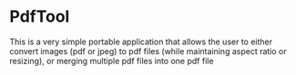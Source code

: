 # PdfTool

This is a very simple portable application that allows the user to either convert images (pdf or jpeg) to pdf files (while maintaining aspect ratio or resizing), or merging multiple pdf files into one pdf file